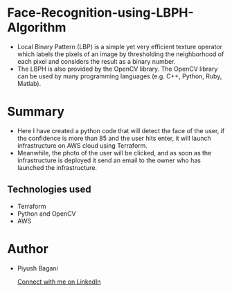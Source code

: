 
# Face-Recognition-using-LBPH-Algorithm

- Local Binary Pattern (LBP) is a simple yet very efficient texture operator which labels the pixels of an image by thresholding the neighborhood of each pixel and considers the result as a binary number.
- The LBPH is also provided by the OpenCV library. The OpenCV library can be used by many programming languages (e.g. C++, Python, Ruby, Matlab).

# Summary
- Here I have created a python code that will detect the face of the user, if the confidence is more than 85 and the user hits enter, it will launch infrastructure on AWS cloud using Terraform.
- Meanwhile, the photo of the user will be clicked, and as soon as the infrastructure is deployed it send an email to the owner who has launched the infrastructure.





## Technologies used

- Terraform
- Python and OpenCV
- AWS 

  
# Author
- Piyush Bagani
   
   [Connect with me on LinkedIn](https://www.linkedin.com/in/piyush-bagani/)
